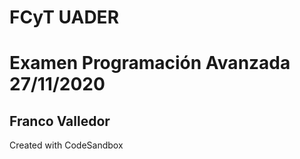 # FCyT UADER
# Examen Programación Avanzada 27/11/2020

## Franco Valledor

Created with CodeSandbox

